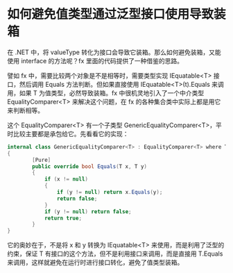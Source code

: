 # 如何避免值类型通过泛型接口使用导致装箱

在 .NET 中，将 valueType 转化为接口会导致它装箱。那么如何避免装箱，又能使用 interface 的方法呢？fx 里面的代码提供了一种借鉴的思路。

譬如 fx 中，需要比较两个对象是不是相等时，需要类型实现 IEquatable&lt;T> 接口，然后调用 Equals 方法判断。但如果直接使用 IEquatable&lt;T>(t).Equals 来调用，如果 T 为值类型，必然导致装箱。fx 中很机灵地引入了一个中介类型  EqualityComparer&lt;T> 来解决这个问题，在 fx 的各种集合类中实际上都是用它来判断相等。

这个  EqualityComparer&lt;T> 有一个子类型 GenericEqualityComparer&lt;T>，平时比较主要都是承包给它。先看看它的实现：

```csharp
internal class GenericEqualityComparer<T> : EqualityComparer<T> where T : IEquatable<T>
{
        [Pure]
        public override bool Equals(T x, T y)
        {
            if (x != null)
            {
                if (y != null) return x.Equals(y);
                return false;
            }
            if (y != null) return false;
            return true;
        }
}
```

它的奥妙在于，不是将 x 和 y 转换为 IEquatable&lt;T> 来使用，而是利用了泛型的约束，保证 T 有接口的这个方法，但不是利用接口来调用，而是直接用 T.Equals 来调用，这样就避免在运行时进行接口转化，避免了值类型装箱。